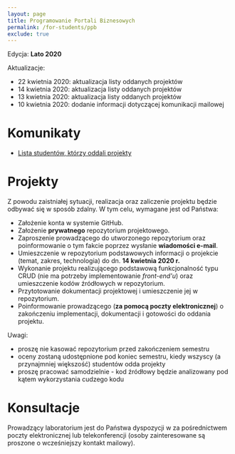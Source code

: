 ```yaml
---
layout: page
title: Programowanie Portali Biznesowych
permalink: /for-students/ppb
exclude: true
---
```


Edycja: **Lato 2020**<br>

Aktualizacje: 
* 22 kwietnia 2020: aktualizacja listy oddanych projektów
* 14 kwietnia 2020: aktualizacja listy oddanych projektów
* 13 kwietnia 2020: aktualizacja listy oddanych projektów
* 10 kwietnia 2020: dodanie informacji dotyczącej komunikacji mailowej

# Komunikaty

* [Lista studentów, którzy oddali projekty](wyniki-ppb.txt)

# Projekty


Z powodu zaistniałej sytuacji, realizacja oraz zaliczenie projektu
będzie odbywać się w sposób zdalny. W tym celu, wymagane jest od
Państwa:

* Założenie konta w systemie GitHub.
* Założenie __prywatnego__ repozytorium projektowego.
* Zaproszenie prowadzącego do utworzonego repozytorium oraz poinformowanie o tym fakcie poprzez wysłanie **wiadomości e-mail**.
* Umieszczenie w repozytorium podstawowych informacji o projekcie
  (temat, zakres, technologia) do dn. **14 kwietnia 2020 r.**
* Wykonanie projektu realizującego podstawową funkcjonalność typu
  CRUD (nie ma potrzeby implementowanie _front-end'u_) oraz
  umieszczenie kodów źródłowych w repozytorium.
* Przytotowanie dokumentacji projektowej i umieszczenie jej w
  repozytorium.
* Poinformowanie prowadzącego (**za pomocą poczty elektronicznej**) o
  zakończeniu implementacji, dokumentacji i gotowości do oddania
  projektu.

Uwagi:
- proszę nie kasować repozytorium przed zakończeniem semestru
- oceny zostaną udostępnione pod koniec semestru, kiedy wszyscy
  (a przynajmniej większość) studentów odda projekty
- proszę pracować samodzielnie - kod źródłowy będzie analizowany pod
  kątem wykorzystania cudzego kodu

# Konsultacje

Prowadzący laboratorium jest do Państwa dyspozycji w za pośrednictwem
poczty elektronicznej lub telekonferencji (osoby zainteresowane są
proszone o wcześniejszy kontakt mailowy).
